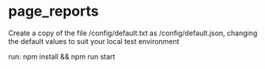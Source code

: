 # page_reports

Create a copy of the file /config/default.txt as /config/default.json,
changing the default values to suit your local test environment

run: npm install &&
npm run start

